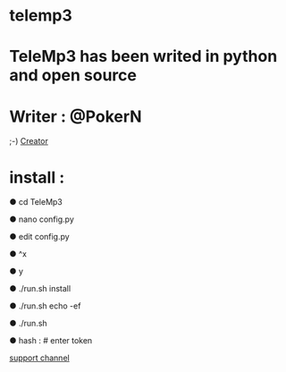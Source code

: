 # telemp3
# TeleMp3 has been writed in python and open source

# Writer : @PokerN

;-)
[Creator](https://telegram.me/PokerN)

# install :

● cd TeleMp3

● nano config.py

● edit config.py

● ^x

● y

● ./run.sh install

● ./run.sh echo -ef

● ./run.sh

● hash : # enter token

[support channel](https://telegram.me/DarkSideTM)
